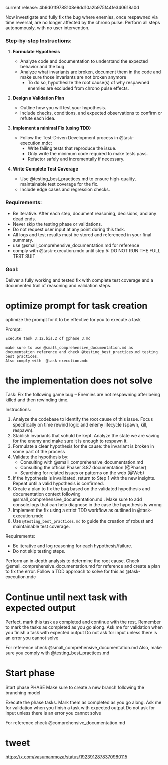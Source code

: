



current release: 4b9d01f9788108e9dd10a2b975f44fe340618a0d

Now investigate and fully fix the bug where enemies, once respawned via time reversal, are no longer affected by the chrono pulse. Perform all steps autonomously, with no user intervention.

### Step-by-step Instructions:

1. **Formulate Hypothesis**  
   - Analyze code and documentation to understand the expected behavior and the bug.
   - Analyze what invariants are broken, document them in the code and make sure those invariants are not broken anymore
      - To do so, hypothesize the root cause(s) of why respawned enemies are excluded from chrono pulse effects.

2. **Design a Validation Plan**  
   - Outline how you will test your hypothesis.
   - Include checks, conditions, and expected observations to confirm or refute each idea.

3. **Implement a minimal Fix (using TDD)**  
   - Follow the Test-Driven Development process in @task-execution.mdc:
     - Write failing tests that reproduce the issue.
     - Only write the minimum code required to make tests pass.
     - Refactor safely and incrementally if necessary.

4. **Write Complete Test Coverage**  
   - Use @testing_best_practices.md to ensure high-quality, maintainable test coverage for the fix.
   - Include edge cases and regression checks.

### Requirements:
- Be iterative. After each step, document reasoning, decisions, and any dead ends.
- Never skip the testing phase or validations.
- Do not request user input at any point during this task.
- All logs and test results must be stored and referenced in your final summary.
- use @small_comprehensive_documentation.md for reference
- comply  with @task-execution.mdc until step 5: DO NOT RUN THE FULL TEST SUIT 


### Goal:
Deliver a fully working and tested fix with complete test coverage and a documented trail of reasoning and validation steps.

















# optimize prompt for task creation 

optimize the prompt for it to be effective for you to execute a task

Prompt:
```
Execute task 3.12.bis.2 of @phase_3.md 

make sure to use @small_comprehensive_documentation.md as documentation reference and check @testing_best_practices.md testing best practices. 
Also comply with  @task-execution.mdc 
``` 

# the implementation does not solve


Task: Fix the following game bug – Enemies are not respawning after being killed and then rewinding time.

Instructions:
1. Analyze the codebase to identify the root cause of this issue. Focus specifically on time rewind logic and enemy lifecycle (spawn, kill, respawn).
2. Stablish invariants that sohuld be kept. Analyze the state we are saving for the enemy and make sure it is enough to respawn it.
2. Formulate a clear hypothesis for the cause: the invariant is broken in some part of the process
3. Validate the hypothesis by:
   - Consulting with @small_comprehensive_documentation.md 
   - Consulting the official Phaser 3.87 documentation (@Phaser)
   - Searching for related issues or patterns on the web (@Web)
4. If the hypothesis is invalidated, return to Step 1 with the new insights. Repeat until a valid hypothesis is confirmed.
5. Create a plan to fix the bug based on the validated hypothesis and documentation context following @small_comprehensive_documentation.md . Make sure to add console.logs that can help diagnose in the case the hypothesis is wrong
6. Implement the fix using a strict TDD workflow as outlined in @task-execution.mdc 
7. Use `@testing_best_practices.md` to guide the creation of robust and maintainable test coverage.

Requirements:
- Be iterative and log reasoning for each hypothesis/failure.
- Do not skip testing steps.


Perform an in-depth analysis to determine the root cause. Check @small_comprehensive_documentation.md for reference and create a plan to fix the error. 
Follow a TDD approach to solve for this as @task-execution.mdc 


# Continue until next task with expected output

Perfect, mark this task as completed and continue with the rest. 
Remember to mark the tasks as completed as you go along.
Ask me for validation when you finish a task with expected output
Do not ask for input unless there is an error you cannot solve


For reference check @small_comprehensive_documentation.md
Also, make sure you comply with @testing_best_practices.md 

# Start phase 

Start phase PHASE
Make sure to create a new branch following the branching model

Execute the phase tasks.
Mark them as completed as you go along.
Ask me for validation when you finish a task with expected output
Do not ask for input unless there is an error you cannot solve

For reference check @comprehensive_documentation.md


# tweet
https://x.com/vasumanmoza/status/1923912878370980115